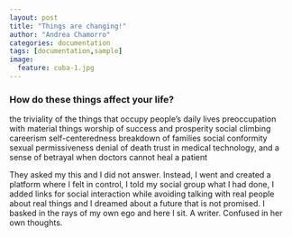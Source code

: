 ```yaml
---
layout: post
title: "Things are changing!"
author: "Andrea Chamorro"
categories: documentation
tags: [documentation,sample]
image:
  feature: cuba-1.jpg
---
```


### How do these things affect your life?

the triviality of the things that occupy people’s daily lives
preoccupation with material things
worship of success and prosperity
social climbing
careerism
self-centeredness
breakdown of families
social conformity
sexual permissiveness
denial of death
trust in medical technology, and a sense of betrayal when doctors cannot heal a patient

They asked my this and I did not answer. Instead, I went and created a platform where I felt in control, I told my social group what I had done, I added links for social interaction while avoiding talking with real people about real things and I dreamed about a future that is not promised. I basked in the rays of my own ego and here I sit. A writer. Confused in her own thoughts. 
